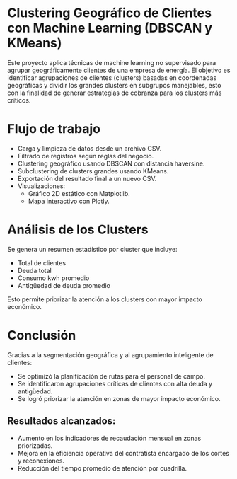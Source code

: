 # Clustering Geográfico de Clientes con Machine Learning (DBSCAN y KMeans)

Este proyecto aplica técnicas de machine learning no supervisado para agrupar geográficamente clientes de una empresa de energía. El objetivo es identificar agrupaciones de clientes (clusters) basadas en coordenadas geográficas y dividir los grandes clusters en subgrupos manejables, esto con la finalidad de generar estrategias de cobranza para los clusters más críticos.

# Flujo de trabajo

- Carga y limpieza de datos desde un archivo CSV.
- Filtrado de registros según reglas del negocio.
- Clustering geográfico usando DBSCAN con distancia haversine.
- Subclustering de clusters grandes usando KMeans.
- Exportación del resultado final a un nuevo CSV.
- Visualizaciones:
  - Gráfico 2D estático con Matplotlib.
  - Mapa interactivo con Plotly.

# Análisis de los Clusters

Se genera un resumen estadístico por cluster que incluye:

- Total de clientes
- Deuda total
- Consumo kwh promedio
- Antigüedad de deuda promedio

Esto permite priorizar la atención a los clusters con mayor impacto económico.

# Conclusión

Gracias a la segmentación geográfica y al agrupamiento inteligente de clientes:

- Se optimizó la planificación de rutas para el personal de campo.
- Se identificaron agrupaciones críticas de clientes con alta deuda y antigüedad.
- Se logró priorizar la atención en zonas de mayor impacto económico.

## Resultados alcanzados:

- Aumento en los indicadores de recaudación mensual en zonas priorizadas.
- Mejora en la eficiencia operativa del contratista encargado de los cortes y reconexiones.
- Reducción del tiempo promedio de atención por cuadrilla.
